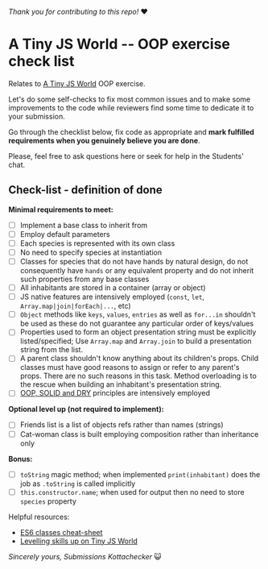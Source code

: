 _Thank you for contributing to this repo!_ ❤️️

# A Tiny JS World -- OOP exercise check list

Relates to
[A Tiny JS World](https://github.com/OleksiyRudenko/a-tiny-JS-world) OOP exercise.

Let's do some self-checks to fix most common issues and to make some improvements to the code while reviewers find some time to dedicate it to your submission.

Go through the checklist below, fix code as appropriate and **mark fulfilled requirements when you genuinely believe you are done**.

Please, feel free to ask questions here or seek for help in the Students' chat.

## Check-list - definition of done

**Minimal requirements to meet:**
* [ ] Implement a base class to inherit from
* [ ] Employ default parameters
* [ ] Each species is represented with its own class
* [ ] No need to specify species at instantiation
* [ ] Classes for species that do not have hands by natural design, do not consequently have `hands` or any equivalent property and do not inherit such properties from any base classes
* [ ] All inhabitants are stored in a container (array or object)
* [ ] JS native features are intensively employed (`const`, `let`, `Array.map|join|forEach|...`, etc)
* [ ] `Object` methods like `keys`, `values`, `entries` as well as `for...in` shouldn't be used as these do not guarantee any particular order of keys/values
* [ ] Properties used to form an object presentation string must be explicitly listed/specified; Use `Array.map` and `Array.join` to build a presentation string from the list.
* [ ] A parent class shouldn't know anything about its children's props. Child classes must have good reasons to assign or refer to any parent's props. There are no such reasons in this task. Method overloading is to the rescue when building an inhabitant's presentation string.
* [ ] [OOP, SOLID and DRY](https://github.com/OleksiyRudenko/a-tiny-JS-world/blob/master/README.md#learn-on-your-own) principles are intensively employed

**Optional level up (not required to implement):**
* [ ] Friends list is a list of objects refs rather than names (strings)
* [ ] Cat-woman class is built employing composition rather than inheritance only

**Bonus:**
* [ ] `toString` magic method; when implemented `print(inhabitant)` does the job as `.toString` is called implicitly
* [ ] `this.constructor.name`; when used for output then no need to store `species` property

Helpful resources:
- [ES6 classes cheat-sheet](https://gist.github.com/OleksiyRudenko/672d39b08d9d0da4e179aca49876c58b)
- [Levelling skills up on Tiny JS World](https://github.com/OleksiyRudenko/a-tiny-JS-world#leveling-your-skills-up)

_Sincerely yours,_
_Submissions Kottachecker_ 😺
